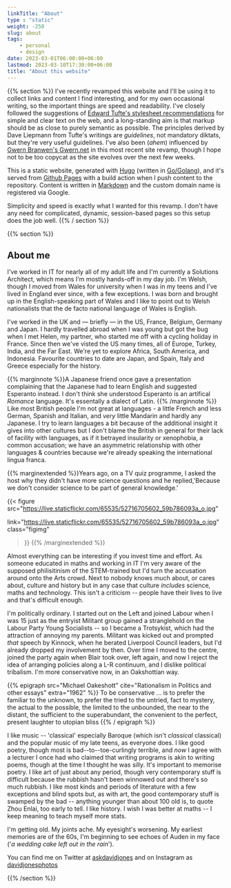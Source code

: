 ```yaml
---
linkTitle: "About"
type : "static"
weight: -250
slug: about
tags:
    - personal
    - design
date: 2023-03-01T06:00:00+06:00
lastmod: 2023-03-10T17:30:00+06:00
title: "About this website"
---
```

{{% section %}}
 I've recently revamped this website and I'll be using it to collect links and content I find interesting, and for my own occasional writing, so the important things are speed and readability. I've closely followed the suggestions of [Edward Tufte's stylesheet recommendations](https://edwardtufte.github.io/tufte-css/) for simple and clear text on the web, and a long-standing aim is that markup should be as close to purely semantic as possible. The principles derived by Dave Liepmann from Tufte's writings are *guidelines*, not mandatory diktats, but they're very useful guidelines. I've also been (*ahem*) influenced by [Gwern Branwen's Gwern.net](https://gwern.net) in this most recent site revamp, though I hope not to be too copycat as the site evolves over the next few weeks. 

 This is a static website, generated with [Hugo](https://gohugo.io/) (written in [Go/Golang](https://go.dev/)), and it's served from [Github Pages](https://pages.github.com/) with a build action when I push content to the repository. Content is written in [Markdown](https://www.markdownguide.org/) and the custom domain name is registered via Google. 

 Simplicity and speed is exactly what I wanted for this revamp. I don't have any need for complicated, dynamic, session-based pages so this setup does the job well.
{{% / section %}}

{{% section %}}
## About me

I've worked in IT for nearly all of my adult life and I'm currently a Solutions Architect, which means I'm mostly hands-off in my day job. I'm Welsh, though I moved from Wales for university when I was in my teens and I've lived in England ever since, with a few exceptions. I was born and brought up in the English-speaking part of Wales and I like to point out to Welsh nationalists that the de facto national language of Wales is English.  


I've worked in the UK and &mdash; briefly &mdash; in the US, France, Belgium, Germany and Japan. I hardly travelled abroad when I was young but got the bug when I met Helen, my partner, who started me off with a cycling holiday in France. Since then we've visted the US many times, all of Europe, Turkey, India, and the Far East. We're yet to explore Africa, South America, and Indonesia.  Favourite countries to date are Japan, and  Spain, Italy and Greece especially for the history. 



{{% marginnote %}}A Japanese friend once gave a presentation complaining that the Japanese had to learn English and suggested Esperanto instead. I don't think she understood Esperanto is an artifical *Romance* language. It's essentally a dialect of Latin. {{% /marginnote %}}
Like most British people I'm not great at languages - a little French and less German, Spanish and Italian, and *very* little Mandarin and hardly any Japanese. I try to learn languages a bit because of the additional insight it gives into other cultures but I don't blame the British in general for their lack of facility with languages, as if it betrayed insularity or xenophobia, a common accusation; we have an asymmetric relationship with other languages &amp; countries because we're already speaking the  international lingua franca. 

{{% marginextended %}}Years ago, on a TV quiz programme, I asked the  host why they didn't have more science questions and he replied,'Because we don't consider science to be part of general knowledge.'

{{< figure src="https://live.staticflickr.com/65535/52716705602_59b786093a_o.jpg" 

link="https://live.staticflickr.com/65535/52716705602_59b786093a_o.jpg" 
 class="figimg"
>}}
{{% /marginextended %}}

Almost everything can be interesting <a id="test"></a>if you invest time and effort. As someone educated in maths and working in IT I'm very aware of the supposed philisitinism of the STEM-trained but I'd turn the accusation around onto the Arts crowd. Next to nobody knows much about, or cares about,  culture and history but in any case that culture *includes*  science, maths and technology. This isn't a criticism -- people have their lives to live and that's difficult enough. 

I'm politically ordinary. I started out on the Left and joined Labour when I was 15 just as the entryist Militant group gained a stranglehold on the Labour Party Young Socialists -- so I became a Trotsykist, which had the attraction of annoying my parents. Militant was kicked out and prompted *that* speech by Kinnock, when he berated Liverpool Council leaders, but I'd already dropped my involvement by then. Over time I moved to the centre, joined the  party again when Blair took over, left again, and now I reject the idea of arranging policies along a L-R continuum, and I dislike political tribalism. I'm  more conservative now, in an Oakshottian way.

{{% epigraph src="Michael Oakeshott" cite="Rationalism in Politics and other essays" extra="1962" %}}
To be conservative ... is to prefer the familiar to the unknown, to prefer the tried to the untried, fact to mystery, the actual to the possible, the limited to the unbounded, the near to the distant, the sufficient to the superabundant, the convenient to the perfect, present laughter to utopian bliss
{{% / epigraph %}}

I like music -- 'classical' especially Baroque (which isn't *classical* classical) and the popular  music of my late teens, as everyone does. I like good poetry, though most is bad--to--toe-curlingly terrible, and *now* I agree with a lecturer I once had who claimed that writing programs is akin to writing poems, though at the time I thought he was silly. It's important to memorise poetry.  I like art of just about any period, though very contemporary stuff is  difficult because the rubbish hasn't been winnowed out and there's so much rubbish. I like most kinds and periods of literature with a few exceptions and blind spots but, as with art, the good contemporary stuff is swamped by the bad -- anything younger than about 100 old is, to quote  Zhou Enlai, too early to tell. I like history. I wish I was better at maths -- I keep meaning to teach myself more stats.

I'm getting old. My joints ache. My eyesight's worsening. My earliest memories are of the 60s,  I'm beginning to see echoes of Auden in my face ('*a wedding cake left out in the rain*'). 

You can find me on Twitter at [askdavidjones](https://twitter.com/askdavidjones) and on Instagram as [davidjonesphotos](https://www.instagram.com/davidjonesphotos)

{{% /section %}}




